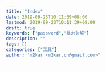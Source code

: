 ```yaml
---
title: "Index"
date: 2019-09-23T10:11:39+08:00
lastmod: 2019-09-23T10:11:39+08:00
draft: true
keywords: ["password","暴力破解"]
description: ""
tags: []
categories: ["工具"]
author: "m2kar <m2kar.cn@gmail.com>"

---
```


<!--more-->

